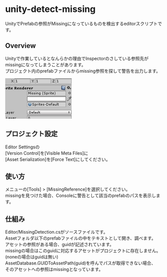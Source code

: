 unity-detect-missing
====================

UnityでPrefabの参照がMissingになっているものを検出するeditorスクリプトです。

## Overview

Unityで作業しているとなんらかの理由でInspectorのさしている参照先が  
missingになってしまうことがあります。  
プロジェクト内のprefabファイルからmissing参照を探して警告を出力します。

![missing ](images/missing_screenshot.PNG)

## プロジェクト設定

Editor Settingsの  
[Version Control]を[Visible Meta Files]に  
[Asset Serialization]を[Force Text]にしてください。  

## 使い方

メニューの[Tools] > [MissingReference]を選択してください。  
missingを見つけた場合、Consoleに警告として該当のprefabのパスを表示します。

## 仕組み

Editor/MissingDetection.csがソースファイルです。  
Assetフォルダ以下のprefabファイルの中をテキストとして開き、調べます。  
アセットの参照がある場合、guidが記述されています。  
missingの場合はこのguidに対応するアセットがプロジェクトに存在しません。  
(noneの場合はguidは無い)  
AssetDatabase.GUIDToAssetPath(guid)を呼んでパスが取得できない場合、  
そのアセットへの参照はmissingとなっています。  



